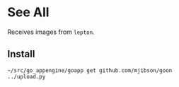 See All
=======

Receives images from `lepton`.


Install
-------

    ~/src/go_appengine/goapp get github.com/mjibson/goon
    ../upload.py
